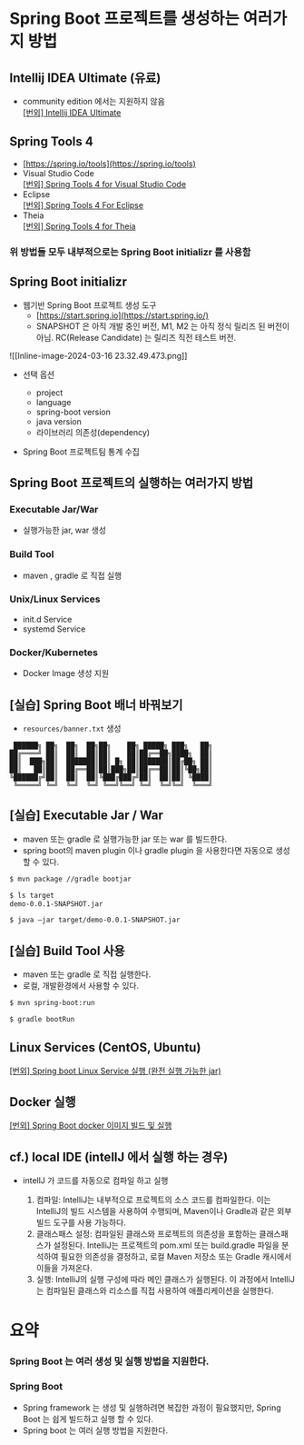 # Spring Boot 프로젝트를 생성하는 여러가지 방법

## Intellij IDEA Ultimate (유료)

- community edition 에서는 지원하지 않음  
    [[번외] Intellij IDEA Ultimate](https://nhnent.dooray.com/share/pages/6lOTMWVzTr-xWdUPtHXMjw/3756771173024835049)
    

## Spring Tools 4

- [https://spring.io/tools](https://spring.io/tools)
- Visual Studio Code  
    [[번외] Spring Tools 4 for Visual Studio Code](https://nhnent.dooray.com/share/pages/6lOTMWVzTr-xWdUPtHXMjw/3756581940577763974)
- Eclipse  
    [[번외] Spring Tools 4 For Eclipse](https://nhnent.dooray.com/share/pages/6lOTMWVzTr-xWdUPtHXMjw/3756581789008165695)
- Theia  
    [[번외] Spring Tools 4 for Theia](https://nhnent.dooray.com/share/pages/6lOTMWVzTr-xWdUPtHXMjw/3756755476726819518)

### 위 방법들 모두 내부적으로는 Spring Boot initializr 를 사용함

## Spring Boot initializr

- 웹기반 Spring Boot 프로젝트 생성 도구
    - [https://start.spring.io](https://start.spring.io/)
    - SNAPSHOT 은 아직 개발 중인 버전, M1, M2 는 아직 정식 릴리즈 된 버전이 아님. RC(Release Candidate) 는 릴리즈 직전 테스트 버전.
        

![[Inline-image-2024-03-16 23.32.49.473.png]]

- 선택 옵션
    - project
    - language
    - spring-boot version
    - java version
    - 라이브러리 의존성(dependency)
        
- Spring Boot 프로젝트팀 통계 수집
    

## Spring Boot 프로젝트의 실행하는 여러가지 방법

### Executable Jar/War

- 실행가능한 jar, war 생성

### Build Tool

- maven , gradle 로 직접 실행

### Unix/Linux Services

- init.d Service
- systemd Service
### Docker/Kubernetes

- Docker Image 생성 지원

## [실습] Spring Boot 배너 바꿔보기

- `resources/banner.txt` 생성

```
 ██████╗ ██╗  ██╗  ██╗██╗    ██╗ █████╗ ███╗   ██╗  
██╔════╝ ██║  ██║  ██║██║    ██║██╔══██╗████╗  ██║  
██║  ███╗██║  ███████║██║ █╗ ██║███████║██╔██╗ ██║  
██║   ██║██║  ██╔══██║██║███╗██║██╔══██║██║╚██╗██║  
╚██████╔╝██║  ██║  ██║╚███╔███╔╝██║  ██║██║ ╚████║  
 ╚═════╝ ╚═╝  ╚═╝  ╚═╝ ╚══╝╚══╝ ╚═╝  ╚═╝╚═╝  ╚═══╝
```

## [실습] Executable Jar / War

- maven 또는 gradle 로 실행가능한 jar 또는 war 를 빌드한다.
- spring boot의 maven plugin 이나 gradle plugin 을 사용한다면 자동으로 생성할 수 있다.

```bash
$ mvn package //gradle bootjar

$ ls target
demo-0.0.1-SNAPSHOT.jar

$ java –jar target/demo-0.0.1-SNAPSHOT.jar
```

## [실습] Build Tool 사용

- maven 또는 gradle 로 직접 실행한다.
- 로컬, 개발환경에서 사용할 수 있다.

```bash
$ mvn spring-boot:run
```

```bash
$ gradle bootRun
```

## Linux Services (CentOS, Ubuntu)

[[번외] Spring boot Linux Service 실행 (완전 실행 가능한 jar)](https://nhnent.dooray.com/share/pages/6lOTMWVzTr-xWdUPtHXMjw/3771250148318185918)

## Docker 실행

[[번외] Spring Boot docker 이미지 빌드 및 실행](https://nhnent.dooray.com/share/pages/6lOTMWVzTr-xWdUPtHXMjw/3771227601126846172)

## cf.) local IDE (intellJ 에서 실행 하는 경우)

- intellJ 가 코드를 자동으로 컴파일 하고 실행
    
    1. 컴파일: IntelliJ는 내부적으로 프로젝트의 소스 코드를 컴파일한다. 이는 IntelliJ의 빌드 시스템을 사용하여 수행되며, Maven이나 Gradle과 같은 외부 빌드 도구를 사용 가능하다.
    2. 클래스패스 설정: 컴파일된 클래스와 프로젝트의 의존성을 포함하는 클래스패스가 설정된다. IntelliJ는 프로젝트의 pom.xml 또는 build.gradle 파일을 분석하여 필요한 의존성을 결정하고, 로컬 Maven 저장소 또는 Gradle 캐시에서 이들을 가져온다.
    3. 실행: IntelliJ의 실행 구성에 따라 메인 클래스가 실행된다. 이 과정에서 IntelliJ는 컴파일된 클래스와 리소스를 직접 사용하여 애플리케이션을 실행한다.
        

# 요약

### Spring Boot 는 여러 생성 및 실행 방법을 지원한다.

### Spring Boot

- Spring framework 는 생성 및 실행하려면 복잡한 과정이 필요했지만, Spring Boot 는 쉽게 빌드하고 실행 할 수 있다.
- Spring boot 는 여러 실행 방법을 지원한다.
